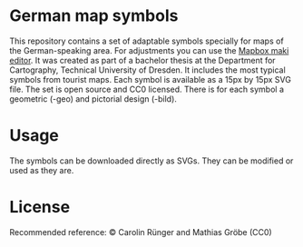 # German map symbols
This repository contains a set of adaptable symbols specially for maps of the German-speaking area. For adjustments you can use the [Mapbox maki editor](https://labs.mapbox.com/maki-icons/editor/). It was created as part of a bachelor thesis at the Department for Cartography, Technical University of Dresden. It includes the most typical symbols from tourist maps. Each symbol is available as a 15px by 15px SVG file. The set is open source and CC0 licensed. There is for each symbol a geometric (-geo) and pictorial design (-bild). 

# Usage
The symbols can be downloaded directly as SVGs. They can be modified or used as they are.

# License
Recommended reference: © Carolin Rünger and Mathias Gröbe (CC0)
